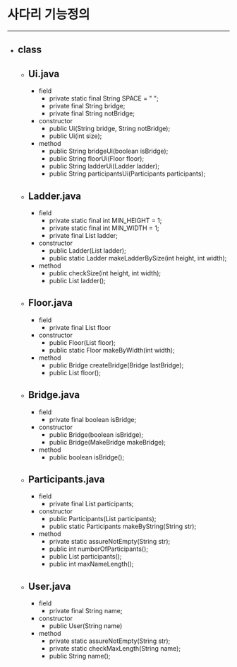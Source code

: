 # 사다리 기능정의

---

- ## class
  - ## Ui.java
    - field
      - private static final String SPACE = " ";
      - private final String bridge;
      - private final String notBridge;
    - constructor
      - public Ui(String bridge, String notBridge);
      - public Ui(int size);
    - method
      - public String bridgeUi(boolean isBridge);
      - public String floorUi(Floor floor);
      - public String ladderUi(Ladder ladder);
      - public String participantsUi(Participants participants);
  - ## Ladder.java
    - field
      - private static final int MIN_HEIGHT = 1;
      - private static final int MIN_WIDTH = 1;
      - private final List<Floor> ladder;
    - constructor
      - public Ladder(List<Floor> ladder);
      - public static Ladder makeLadderBySize(int height, int width);
    - method
      - public checkSize(int height, int width);
      - public List<Floor> ladder();
  - ## Floor.java
    - field
      - private final List<Bridge> floor
    - constructor
      - public Floor(List<Bridge> floor);
      - public static Floor makeByWidth(int width);
    - method
      - public Bridge createBridge(Bridge lastBridge);
      - public List<Bridge> floor();
  - ## Bridge.java
    - field
      - private final boolean isBridge;
    - constructor
      - public Bridge(boolean isBridge);
      - public Bridge(MakeBridge makeBridge);
    - method
      - public boolean isBridge();
  - ## Participants.java
    - field
      - private final List<User> participants;
    - constructor
      - public Participants(List<User> participants);
      - public static Participants makeByString(String str);
    - method
      - private static assureNotEmpty(String str);
      - public int numberOfParticipants();
      - public List<User> participants();
      - public int maxNameLength();
  - ## User.java
    - field
      - private final String name;
    - constructor
      - public User(String name)
    - method
      - private static assureNotEmpty(String str);
      - private static checkMaxLength(String name);
      - public String name();
